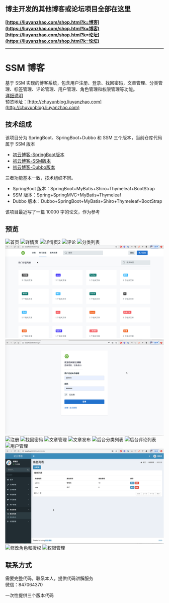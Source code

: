 ## 博主开发的其他博客或论坛项目全部在这里
**[https://liuyanzhao.com/shop.html?k=博客](https://liuyanzhao.com/shop.html?k=博客)**   <br/>
**[https://liuyanzhao.com/shop.html?k=论坛](https://liuyanzhao.com/shop.html?k=论坛)** <br/>
- -------------------------------------------------------------------------------
# SSM 博客
基于 SSM 实现的博客系统，包含用户注册、登录、找回密码，文章管理、分类管理、标签管理、评论管理、用户管理、角色管理和权限管理等功能。<br/>
[详细说明](https://liuyanzhao.com/10206.html)  <br/>
预览地址：[http://chuyunblog.liuyanzhao.com](http://chuyunblog.liuyanzhao.com)



## 技术组成
该项目分为 SpringBoot、SpringBoot+Dubbo 和 SSM 三个版本，当前仓库代码属于 SSM 版本

- [初云博客-SpringBoot版本](https://github.com/saysky/ChuyunBlog)
- [初云博客-SSM版本](https://github.com/saysky/ChuyunBlog-SSM)
- [初云博客-Dubbo版本](https://github.com/saysky/ChuyunBlog-Dubbo)

三者功能基本一致，技术组织不同。

- SpringBoot 版本：SpringBoot+MyBatis+Shiro+Thymeleaf+BootStrap
- SSM 版本：Spring+SpringMVC+MyBatis+Thymeleaf
- Dubbo 版本：Dubbo+SpringBoot+MyBatis+Shiro+Thymeleaf+BootStrap

该项目最近写了一篇 10000 字的论文，作为参考 <br/>


## 预览
![首页](img/1.png)
![详情页](img/2.png)
![详情页2](img/3.png)
![评论](img/4.png)
![分类列表](img/5.png)
![标签列表](img/6.png)
![登录](img/7.png)
![注册](img/8.png)
![找回密码](img/9.png)
![文章管理](img/10.png)
![文章发布](img/11.png)
![后台分类列表](img/12.png)
![后台评论列表](img/13.png)
![用户管理](img/14.png)
![角色管理](img/15.png)
![修改角色和授权](img/16.png)
![权限管理](img/17.png)

## 联系方式
需要完整代码，联系本人，提供代码讲解服务 <br/>
微信：847064370

一次性提供三个版本代码


